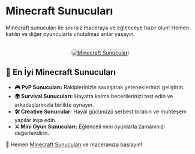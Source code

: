 <h1>Minecraft Sunucuları</h1>
<p>Minecraft sunucuları ile sınırsız maceraya ve eğlenceye hazır olun! Hemen katılın ve diğer oyuncularla unutulmaz anlar yaşayın.</p>

<center>
<br>
<a href="https://sonhukumdar.net/" title="Minecraft Sunucuları">
<img src="https://i.ibb.co/d43k1Cg/1-min.webp" alt="Minecraft Sunucuları" style="max-width: 100%; border: 2px solid #ddd; border-radius: 10px;">
</a>
</center>

<h2>🌟 En İyi Minecraft Sunucuları</h2>
<ul>
  <li><strong>🎮 PvP Sunucuları:</strong> Rakiplerinizle savaşarak yeteneklerinizi geliştirin.</li>
  <li><strong>🌍 Survival Sunucuları:</strong> Hayatta kalma becerilerinizi test edin ve arkadaşlarınızla birlikte oynayın.</li>
  <li><strong>🛠 Creative Sunucular:</strong> Hayal gücünüzü serbest bırakın ve muhteşem yapılar inşa edin.</li>
  <li><strong>⚔️ Mini Oyun Sunucuları:</strong> Eğlenceli mini oyunlarla zamanınızı değerlendirin.</li>
</ul>

<p>📌 Hemen <a href="https://sonhukumdar.net/" title="Minecraft Sunucuları">Minecraft Sunucuları</a> ve maceranıza başlayın!</p>
